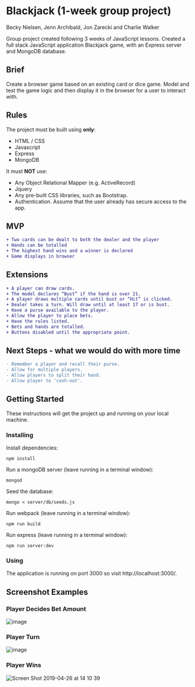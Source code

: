 # Blackjack (1-week group project)

Becky Nielsen, Jenn Archibald, Jon Zarecki and Charlie Walker

Group project created following 3 weeks of JavaScript lessons. Created a full stack JavaScript application Blackjack game, with an Express server and MongoDB database.

## Brief
Create a browser game based on an existing card or dice game. Model and test the game logic and then display it in the browser for a user to interact with.

## Rules

The project must be built using **only**:

* HTML / CSS
* Javascript
* Express
* MongoDB

It must **NOT** use:

* Any Object Relational Mapper (e.g. ActiveRecord)
* Jquery
* Any pre-built CSS libraries, such as Bootstrap.
* Authentication. Assume that the user already has secure access to the app.

## MVP
```diff
+ Two cards can be dealt to both the dealer and the player
+ Hands can be totalled
+ The highest hand wins and a winner is declared 
+ Game displays in browser
```

## Extensions
```diff
+ A player can draw cards.
+ The model declares “Bust” if the hand is over 21.
+ A player draws multiple cards until bust or “Hit” is clicked.
+ Dealer takes a turn. Will draw until at least 17 or is bust.
+ Have a purse available to the player.
+ Allow the player to place bets.
+ Have the rules listed.
+ Bets and hands are totalled.
+ Buttons disabled until the appropriate point.
```
## Next Steps - what we would do with more time
```diff
- Remember a player and recall their purse.
- Allow for multiple players.
- Allow players to split their hand.
- Allow player to 'cash-out'.
```

## Getting Started

These instructions will get the project up and running on your local machine.

### Installing

Install dependencies:

```
npm install
```

Run a mongoDB server (leave running in a terminal window):

```
mongod
```

Seed the database:

```
mongo < server/db/seeds.js
```

Run webpack (leave running in a terminal window):

```
npm run build
```

Run express (leave running in a terminal window):

```
npm run server:dev
```

### Using

The application is running on port 3000 so visit http://localhost:3000/.

## Screenshot Examples

### Player Decides Bet Amount
![image](https://user-images.githubusercontent.com/30385421/56810675-c9817680-682e-11e9-84da-5b28c8994c0a.png)

### Player Turn
![image](https://user-images.githubusercontent.com/30385421/56812251-68f43880-6832-11e9-8286-41f7666aa7d4.png)


### Player Wins
![Screen Shot 2019-04-26 at 14 10 39](https://user-images.githubusercontent.com/30385421/56810386-1add3600-682e-11e9-8d27-6cb0eae365f7.png)
